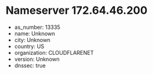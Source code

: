 # Nameserver 172.64.46.200

* as_number: 13335
* name: Unknown
* city: Unknown
* country: US
* organization: CLOUDFLARENET
* version: Unknown
* dnssec: true
